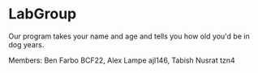 # LabGroup

Our program takes your name and age and tells you how old you'd be in dog years. 

Members: Ben Farbo BCF22, Alex Lampe ajl146, Tabish Nusrat tzn4
